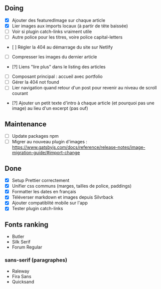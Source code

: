 ## Doing

- [x] Ajouter des featuredImage sur chaque article
- [x] Lier images aux imports locaux (à partir de tête baissée)
- [ ] Voir si plugin catch-links vraiment utile
- [ ] Autre police pour les titres, voire police capital-letters
- [ ] Régler la 404 au démarrage du site sur Netlify
- [ ] Compresser les images du dernier article
- [?] Liens "lire plus" dans le listing des articles
- [ ] Composant principal : accueil avec portfolio
- [ ] Gérer la 404 not found
- [ ] Lier navigation quand retour d'un post pour revenir au niveau de scroll courant
- [?] Ajouter un petit texte d'intro à chaque article (et pourquoi pas une image) au lieu d'un excerpt (pas ouf)

## Maintenance

- [ ] Update packages npm
- [ ] Migrer au nouveau plugin d'images : https://www.gatsbyjs.com/docs/reference/release-notes/image-migration-guide/#import-change

## Done

- [x] Setup Prettier correctement
- [x] Unifier css communs (marges, tailles de police, paddings)
- [x] Formatter les dates en français
- [x] Téléverser markdown et images depuis Silvrback
- [x] Ajouter compatiblité mobile sur l'app
- [x] Tester plugin catch-links

## Fonts ranking

- Butler
- Silk Serif
- Forum Regular

### sans-serif (paragraphes)

- Raleway
- Fira Sans
- Quicksand